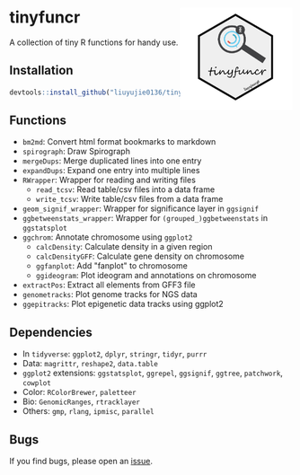 # tinyfuncr <img src="logo-tinyfuncr.png" width=200 align="right" />

A collection of tiny R functions for handy use.

## Installation

```r
devtools::install_github("liuyujie0136/tinyfuncr")
```

## Functions

* `bm2md`: Convert html format bookmarks to markdown
* `spirograph`: Draw Spirograph
* `mergeDups`: Merge duplicated lines into one entry
* `expandDups`: Expand one entry into multiple lines
* `RWrapper`: Wrapper for reading and writing files
  * `read_tcsv`: Read table/csv files into a data frame
  * `write_tcsv`: Write table/csv files from a data frame
* `geom_signif_wrapper`: Wrapper for significance layer in `ggsignif`
* `ggbetweenstats_wrapper`: Wrapper for `(grouped_)ggbetweenstats` in `ggstatsplot`
* `ggchrom`: Annotate chromosome using `ggplot2`
  * `calcDensity`: Calculate density in a given region
  * `calcDensityGFF`: Calculate gene density on chromosome
  * `ggfanplot`: Add "fanplot" to chromosome
  * `ggideogram`: Plot ideogram and annotations on chromosome
* `extractPos`: Extract all elements from GFF3 file
* `genometracks`: Plot genome tracks for NGS data
* `ggepitracks`: Plot epigenetic data tracks using ggplot2

## Dependencies

* In `tidyverse`: `ggplot2`, `dplyr`, `stringr`, `tidyr`, `purrr`
* Data: `magrittr`, `reshape2`, `data.table`
* `ggplot2` extensions: `ggstatsplot`, `ggrepel`, `ggsignif`, `ggtree`, `patchwork`, `cowplot`
* Color: `RColorBrewer`, `paletteer`
* Bio: `GenomicRanges`, `rtracklayer`
* Others: `gmp`, `rlang`, `ipmisc`, `parallel`

## Bugs

If you find bugs, please open an [issue](https://github.com/liuyujie0136/tinyfuncr/issues).
